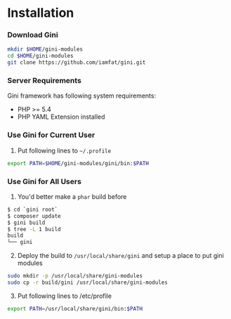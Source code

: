 # Installation
### Download Gini
```bash
mkdir $HOME/gini-modules
cd $HOME/gini-modules
git clone https://github.com/iamfat/gini.git
```

### Server Requirements
Gini framework has following system requirements:

* PHP >= 5.4
* PHP YAML Extension installed

### Use Gini for Current User
1. Put following lines to `~/.profile`
```bash
export PATH=$HOME/gini-modules/gini/bin:$PATH
```

### Use Gini for All Users
1. You'd better make a `phar` build before
```bash
$ cd `gini root`
$ composer update
$ gini build
$ tree -L 1 build
build
└── gini
```

2. Deploy the build to `/usr/local/share/gini` and setup a place to put gini modules
```bash
sudo mkdir -p /usr/local/share/gini-modules
sudo cp -r build/gini /usr/local/share/gini-modules
```

3. Put following lines to /etc/profile
```bash
export PATH=/usr/local/share/gini/bin:$PATH
```
